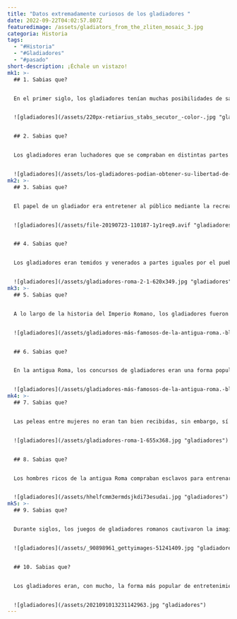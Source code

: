 ```yaml
---
title: "Datos extremadamente curiosos de los gladiadores "
date: 2022-09-22T04:02:57.807Z
featuredimage: /assets/gladiators_from_the_zliten_mosaic_3.jpg
categoria: Historia
tags:
  - "#Historia"
  - "#Gladiadores"
  - "#pasado"
short-description: ¡﻿Échale un vistazo!
mk1: >-
  ## 1﻿. Sabias que?


  En el primer siglo, los gladiadores tenían muchas posibilidades de salir vivos de un combate. Esto se debía a que los juegos no eran tan sangrientos y sólo luchaban unas tres veces al año. Sin embargo, con el paso del tiempo los juegos se volvieron más sangrientos y ninguno de los gladiadores sobrevivía más de 10 combates. La razón es que los juegos se hicieron más populares y se ganó más dinero con ellos. Como resultado, los combates se volvieron más brutales y menos gladiadores sobrevivieron. Hoy en día, el deporte del boxeo ha dado un giro similar. Mientras que en el pasado los boxeadores sólo peleaban unas pocas veces al año, hoy suelen hacerlo varias veces al mes. Además, el dinero de los premios ha aumentado drásticamente, haciendo del boxeo uno de los deportes más lucrativos del mundo. Como resultado, los boxeadores están dispuestos a arriesgar sus vidas por una oportunidad de gloria y riqueza.


  ![gladiadores](/assets/220px-retiarius_stabs_secutor_-color-.jpg "gladiadores")


  ## 2﻿. Sabias que?


  Los gladiadores eran luchadores que se compraban en distintas partes del mundo y se encarcelaban para luchar ante las multitudes como entretenimiento. Aunque se les trataba un poco mejor que a la media de los esclavos, al final se les utilizaba para el cruel enfrentamiento, según las investigaciones. La vida de un gladiador era una vida de violencia y muerte. Se les entrenaba para luchar y luego se les ponía en una arena donde se enfrentaban a otros gladiadores, animales salvajes o criminales condenados. Si ganaban, vivían para luchar un día más. Si perdían, los mataban. Las multitudes que acudían a ver estos combates se sentían fascinadas y repelidas por la violencia. Para ellos, era una forma de entretenimiento. Pero para los gladiadores, era una lucha a vida o muerte. Al final, sólo los más fuertes y hábiles sobrevivían.


  ![gladiadores](/assets/los-gladiadores-podian-obtener-su-libertad-de-dos-maneras-comprandola-con-sus-ahorros-o-ganando-muchos-combates_82c0ac71_1280x1248.jpg "gladiadores")
mk2: >-
  ## 3﻿. Sabias que?


  El papel de un gladiador era entretener al público mediante la recreación de batallas famosas o luchando hasta la muerte. Si un gladiador resultaba herido, se le ayudaba a salir del campo y se le prestaba atención médica. Sin embargo, si se decidía que debía morir, aceptaba la decisión con dignidad. El método más común para matar a un gladiador era una puñalada en el cuello o en el corazón, según los restos arqueológicos. Aunque pueda parecer una forma brutal de morir, para el Gladiador era un final honorable. Murió haciendo lo que le gustaba: entreteniendo a la multitud y luchando por su vida.


  ![gladiadores](/assets/file-20190723-110187-1y1req9.avif "gladiadores")


  ## 4﻿. Sabias que?


  Los gladiadores eran temidos y venerados a partes iguales por el pueblo de Roma. Estos hábiles luchadores proporcionaban entretenimiento a las masas, participando en sangrientas batallas a muerte. Aunque muchos gladiadores eran esclavos o criminales, algunos eran hombres libres que eligieron esta profesión voluntariamente. Independientemente de su origen, todos los gladiadores se sometían a un riguroso entrenamiento para perfeccionar su oficio. Para ganarse el favor del público, tenían que dar un espectáculo. A menudo se amañaban los combates y se utilizaban diferentes armas para mantener la expectación. Se empleaban dagas, redes, escudos o cintas para mantener al público entusiasmado. Aunque los juegos pueden parecer bárbaros para el público moderno, en la antigua Roma cumplían una importante función. Para la gente de aquella época, proporcionaban una distracción de las dificultades de la vida cotidiana y una visión de un mundo de violencia y derramamiento de sangre.


  ![gladiadores](/assets/gladiadores-roma-2-1-620x349.jpg "gladiadores")
mk3: >-
  ## 5﻿. Sabias que?


  A lo largo de la historia del Imperio Romano, los gladiadores fueron venerados como héroes guerreros. Estos hábiles luchadores entretenían a las multitudes con su destreza en el combate, y a veces sus propias vidas dependían del resultado de un combate. Para mantener sus habilidades y su fuerza, los gladiadores debían estar en plena forma. Se alimentaban bien y se mantenían en forma, para estar preparados para cualquier desafío. Según los historiadores, algunos de los luchadores con mejores ganancias tenían incluso derecho a tener una pareja sexual. Este privilegio se consideraba una recompensa por su dedicación al oficio. Aunque la vida de un gladiador podía ser brutal y corta, también estaba llena de emoción y oportunidades. Para aquellos que eran lo suficientemente valientes como para aceptar el reto, era una forma de vida realmente emocionante.


  ![gladiadores](/assets/gladiadores-más-famosos-de-la-antigua-roma.-blog-apasionados-del-imperio-romano-de-xavier-valderas-8-.jpg "gladiadores")


  ## 6﻿. Sabias que?


  En la antigua Roma, los concursos de gladiadores eran una forma popular de entretenimiento. Estos combates enfrentaban a hábiles luchadores en sangrientas batallas a muerte. Los autoracti eran hombres libres que profesionalizaban el espectáculo, proporcionando entretenimiento a las masas. Estas competiciones se celebraban a menudo en honor de los soldados caídos o como forma de conmemorar acontecimientos importantes. Con el tiempo, la popularidad de los concursos de gladiadores disminuyó, y finalmente fueron prohibidos por el emperador Constantino a principios del siglo IV d.C. Sin embargo, el legado de estos combates perdura en la cultura popular, y siguen siendo una fuente de intriga y fascinación para personas de todo el mundo.


  ![gladiadores](/assets/gladiadores-más-famosos-de-la-antigua-roma.-blog-apasionados-del-imperio-romano-de-xavier-valderas-3-.jpg "gladiadores")
mk4: >-
  ## 7﻿. Sabias que?


  Las peleas entre mujeres no eran tan bien recibidas, sin embargo, sí se producían y como prueba histórica existen esculturas de mujeres jóvenes armadas con posiciones de victoria. A finales de la República y principios del Imperio, hay pruebas de que las mujeres de alto estatus aparecían ocasionalmente en la arena, ya sea para luchar o simplemente para ser exhibidas. Los juegos de gladiadores fueron abolidos en el año 404 d.C. por el emperador Honorio. Hay muchas razones por las que estas luchas tenían lugar, pero los historiadores tienen opiniones diferentes. Algunos creen que estas jóvenes eran luchadoras entrenadas que peleaban por deporte o por dinero. Otros creen que estos combates tenían lugar como parte de rituales o ceremonias religiosas. También es posible que estos conflictos se utilizaran como una forma de entretenimiento para los ciudadanos ricos de Roma. Sea cual sea el motivo, está claro que las gladiadoras existieron y que desempeñaron un papel importante en la historia de Roma.


  ![gladiadores](/assets/gladiadores-roma-1-655x368.jpg "gladiadores")


  ## 8﻿. Sabias que?


  Los hombres ricos de la antigua Roma compraban esclavos para entrenarlos como gladiadores, según una nueva investigación. Estos hombres, conocidos como "lanistae", dirigían escuelas en las que se enseñaba a los esclavos a utilizar las armas y a desarrollar un físico fuerte. A continuación, los lanistae llevaban a sus gladiadores a competir en combates públicos, que se convirtieron en acontecimientos cada vez más populares para los espectadores. El nuevo estudio arroja luz sobre el hasta ahora desconocido mundo de los lanistas y sus escuelas. También proporciona información sobre los orígenes del estilo de lucha de los gladiadores, que ha sido durante mucho tiempo una fuente de fascinación para los historiadores. Los resultados del estudio ofrecen una visión poco frecuente de la vida cotidiana de las personas que luchaban en la arena.


  ![gladiadores](/assets/hhelfcmm3ermdsjkdi73esudai.jpg "gladiadores")
mk5: >-
  ## 9﻿. Sabias que?


  Durante siglos, los juegos de gladiadores romanos cautivaron la imaginación de todo el mundo. Estos espectáculos sangrientos, en los que los hombres luchaban hasta la muerte para divertir a la multitud, parecían encarnar la esencia misma del poder romano. Sin embargo, recientes investigaciones históricas han arrojado nueva luz sobre la verdadera naturaleza de los juegos de gladiadores. Lejos de ser un simple deporte, ahora está claro que los juegos eran una forma cruel de entretenimiento, diseñada para infligir sufrimiento a los participantes. Los gladiadores que luchaban en estas competiciones solían ser esclavos o prisioneros de guerra, y sus combates solían estar amañados a favor del luchador más experimentado. Como resultado, muchos hombres morían innecesariamente en la arena, proporcionando un espectáculo espantoso para la diversión de la élite de Roma. A la luz de esta nueva información, está claro que los juegos de gladiadores no eran una forma inofensiva de entretenimiento, sino una práctica bárbara que infligía una miseria incalculable a los participantes.


  ![gladiadores](/assets/_90898961_gettyimages-51241409.jpg "gladiadores")


  ## 1﻿0. Sabias que?


  Los gladiadores eran, con mucho, la forma más popular de entretenimiento en el Imperio Romano. Estos hábiles guerreros se enfrentaban a muerte frente a las multitudes que los aclamaban, ofreciendo un espectáculo sangriento que era a la vez brutal y emocionante. Aunque la mayoría de los gladiadores luchaban a pie, algunos lo hacían a caballo o en carros. Los luchadores a caballo, conocidos como "equites", utilizaban un pequeño escudo y una lanza llamada "spiculum". Los combatientes en carro, conocidos como "auriges", iban armados con una lanza y un escudo, y a menudo tenían un compañero que les ayudaba en la batalla. Independientemente de su estilo de lucha, todos los gladiadores eran guerreros increíblemente valientes y hábiles, y sus combates proporcionaban una emoción que no tenía parangón con ninguna otra forma de entretenimiento.


  ![gladiadores](/assets/2021091013231142963.jpg "gladiadores")
---
```

